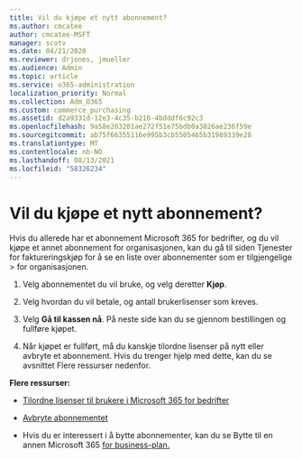 ```yaml
---
title: Vil du kjøpe et nytt abonnement?
ms.author: cmcatee
author: cmcatee-MSFT
manager: scotv
ms.date: 04/21/2020
ms.reviewer: drjones, jmueller
ms.audience: Admin
ms.topic: article
ms.service: o365-administration
localization_priority: Normal
ms.collection: Adm_O365
ms.custom: commerce_purchasing
ms.assetid: d2a9331d-12e3-4c35-b216-4bdddf6c92c3
ms.openlocfilehash: 9a58e263201ae272f51e75bdb0a3826ae236f59e
ms.sourcegitcommit: ab75f66355116e995b3cb5505465b31989339e28
ms.translationtype: MT
ms.contentlocale: nb-NO
ms.lasthandoff: 08/13/2021
ms.locfileid: "58326234"
---
```

# <a name="looking-to-buy-a-new-subscription"></a>Vil du kjøpe et nytt abonnement?

Hvis du allerede har et abonnement Microsoft 365 for bedrifter, og du vil kjøpe  et annet abonnement for organisasjonen, kan du gå til siden Tjenester for faktureringskjøp for å se en liste over abonnementer som er tilgjengelige \> [](https://go.microsoft.com/fwlink/p/?linkid=868433) for organisasjonen.
 
1. Velg abonnementet du vil bruke, og velg deretter **Kjøp**.

2. Velg hvordan du vil betale, og antall brukerlisenser som kreves.

3. Velg **Gå til kassen nå**. På neste side kan du se gjennom bestillingen og fullføre kjøpet.

4. Når kjøpet er fullført, må du kanskje tilordne lisenser på nytt eller avbryte et abonnement. Hvis du trenger hjelp med dette, kan du se avsnittet Flere ressurser nedenfor.

 **Flere ressurser:**
  
- [Tilordne lisenser til brukere i Microsoft 365 for bedrifter](https://docs.microsoft.com/microsoft-365/admin/add-users/add-users)
    
- [Avbryte abonnementet](https://docs.microsoft.com/microsoft-365/commerce/subscriptions/cancel-your-subscription)
    
- Hvis du er interessert i å bytte abonnementer, kan du se Bytte til en annen Microsoft 365 [for business-plan.](https://docs.microsoft.com/microsoft-365/commerce/subscriptions/switch-to-a-different-plan)